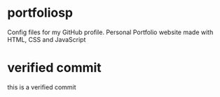 # portfoliosp
Config files for my GitHub profile.
Personal Portfolio website made with HTML, CSS and JavaScript

# verified commit
this is a verified commit